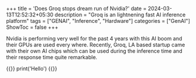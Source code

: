 +++
title = 'Does Groq stops dream run of Nvidia?'
date = 2024-03-13T12:52:32+05:30
description =  "Groq is an lightnening fast AI inference platform"
tags = ["GENAI", "Inference", "Hardware"]
categories = ["GenAI"]
ShowToc =  false
+++


Nvidia is performing very well for the past 4 years with this AI boom and their GPUs are used every where. Recently, Groq, LA based startup came with their own AI chips which can be used during the inference time and their response time quite remarkable.

{{<highlight python>}}
print('Hello')
{{</highlight>}}